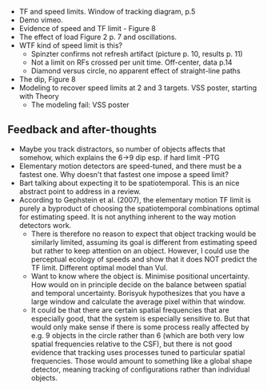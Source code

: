 - TF and speed limits. Window of tracking diagram, p.5
- Demo vimeo.
- Evidence of speed and TF limit - Figure 8
- The effect of load Figure 2 p. 7 and oscillations.
- WTF kind of speed limit is this?
  - Spinzter confirms not refresh artifact (picture p. 10, results p. 11)
  - Not a limit on RFs crossed per unit time.  Off-center, data p.14
  - Diamond versus circle, no apparent effect of straight-line paths
- The dip, Figure 8
- Modeling to recover speed limits at 2 and 3 targets. VSS poster, starting with Theory
  - The modeling fail: VSS poster
  
## Feedback and after-thoughts

- Maybe you track distractors, so number of objects affects that somehow, which explains the 6->9 dip esp. if hard limit -PTG
- Elementary motion detectors are speed-tuned, and there must be a fastest one. Why doesn't that fastest one impose a speed limit?
- Bart talking about expecting it to be spatiotemporal. This is an nice abstract point to address in a review.
- According to Gephstein et al. (2007), the elementary motion TF limit is purely a byproduct of choosing the spatiotemporal combinations optimal for estimating speed. It is not anything inherent to the way motion detectors work.
  - There is therefore no reason to expect that object tracking would be similarly limited, assuming its goal is different from estimating speed but rather to keep attention on an object. However, I could use the perceptual ecology of speeds and show that it does NOT predict the TF limit.  Different optimal model than Vul.
  - Want to know where the object is. Minimise positional uncertainty. How would on in principle decide on the balance between spatial and temporal uncertainty. Borisyuk hypothesizes that you have a large window and calculate the average pixel within that window. 
  - It could be that there are certain spatial frequencies that are especially good, that the system is especially sensitive to. But that would only make sense if there is some process really affected by e.g. 9 objects in the circle rather than 6 (which are both very low spatial frequencies relative to the CSF), but there is not good evidence that tracking uses processes tuned to particular spatial frequencies. Those would amount to something like a global shape detector, meaning tracking of configurations rather than individual objects.